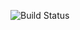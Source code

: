![Build Status](https://circleci.com/gh/apichlinski/ArduinoUnoBaseProject.svg?style=shield&circle-token=:circle-token)
